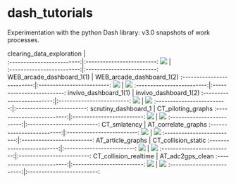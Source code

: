 # dash_tutorials
Experimentation with the python Dash library: v3.0 snapshots of work processes.

clearing_data_exploration             |  
:-------------------------:|:-------------------------:
![](LIVE/clearing_data_exploration.png)  |  
:-------------------------:|:-------------------------:
WEB_arcade_dashboard_1(1)            |  WEB_arcade_dashboard_1(2)
:-------------------------:|:-------------------------:
![](LIVE/WEB_arcade_dashboard_1(1).png)  |  ![](LIVE/WEB_arcade_dashboard_1(2).png)
:-------------------------:|:-------------------------:
invivo_dashboard_1(1)            |  invivo_dashboard_1(2)
:-------------------------:|:-------------------------:
![](LIVE/invivo_dashboard_1(1).png)  |  ![](LIVE/invivo_dashboard_1(2).png)
:-------------------------:|:-------------------------:
scrutiny_dashboard_1            |  CT_piloting_graphs
:-------------------------:|:-------------------------:
![](LIVE/scrutiny_dashboard_1.png)  |  ![](LIVE/CT_piloting_graphs.png)
:-------------------------:|:-------------------------:
CT_smlatency            |  AT_correlate_graphs
:-------------------------:|:-------------------------:
![](LIVE/CT_smlatency.png)  |  ![](LIVE/AT_correlate_graphs.png)
:-------------------------:|:-------------------------:
AT_article_graphs            |  CT_collision_static
:-------------------------:|:-------------------------:
![](LIVE/AT_article_graphs.png)  |  ![](LIVE/CT_collision_static.png)
:-------------------------:|:-------------------------:
CT_collision_realtime            |  AT_adc2gps_clean
:-------------------------:|:-------------------------:
![](LIVE/CT_collision_realtime.png)  |  ![](LIVE/AT_adc2gps_clean.png)
:-------------------------:|:-------------------------:

